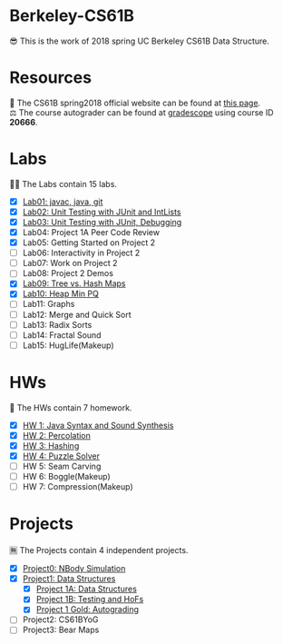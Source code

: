 # Berkeley-CS61B
😎 This is the work of 2018 spring UC Berkeley CS61B Data Structure.  

# Resources
📖 The CS61B spring2018 official website can be found at [this page](https://sp18.datastructur.es/).  
⚖ The course autograder can be found at [gradescope](https://www.gradescope.com/) using course ID **20666**.  

# Labs
🐱‍👓 The Labs contain 15 labs.

- [x] [Lab01: javac, java, git](https://github.com/GreyPreacher/Berkeley-CS61B/tree/main/lab1)
- [x] [Lab02: Unit Testing with JUnit and IntLists](https://github.com/GreyPreacher/Berkeley-CS61B/tree/main/lab1)
- [x] [Lab03: Unit Testing with JUnit, Debugging](https://sp18.datastructur.es/materials/lab/lab3/lab3)
- [x] Lab04: Project 1A Peer Code Review
- [x] Lab05: Getting Started on Project 2
- [ ] Lab06: Interactivity in Project 2
- [ ] Lab07: Work on Project 2
- [ ] Lab08: Project 2 Demos
- [x] [Lab09: Tree vs. Hash Maps](https://github.com/GreyPreacher/Berkeley-CS61B/tree/main/lab9)
- [x] [Lab10: Heap Min PQ](https://github.com/GreyPreacher/Berkeley-CS61B/tree/main/lab10)
- [ ] Lab11: Graphs
- [ ] Lab12: Merge and Quick Sort
- [ ] Lab13: Radix Sorts
- [ ] Lab14: Fractal Sound
- [ ] Lab15: HugLife(Makeup)

# HWs
🎫 The HWs contain 7 homework. 
- [x] [HW 1: Java Syntax and Sound Synthesis](https://github.com/GreyPreacher/Berkeley-CS61B/tree/main/hw1)
- [x] [HW 2: Percolation](https://github.com/GreyPreacher/Berkeley-CS61B/tree/main/hw2)
- [x] [HW 3: Hashing](https://github.com/GreyPreacher/Berkeley-CS61B/tree/main/hw3)
- [x] [HW 4: Puzzle Solver](https://github.com/GreyPreacher/Berkeley-CS61B/tree/main/hw4)
- [ ] HW 5: Seam Carving
- [ ] HW 6: Boggle(Makeup)
- [ ] HW 7: Compression(Makeup)

# Projects
🈚 The Projects contain 4 independent projects.
- [x] [Project0: NBody Simulation](https://github.com/GreyPreacher/Berkeley-CS61B/tree/main/proj0)
- [x] [Project1: Data Structures](https://github.com/GreyPreacher/Berkeley-CS61B/tree/main/proj1a)
  - [x] [Project 1A: Data Structures](https://github.com/GreyPreacher/Berkeley-CS61B/tree/main/proj1a)
  - [x] [Project 1B: Testing and HoFs](https://github.com/GreyPreacher/Berkeley-CS61B/tree/main/proj1b)
  - [x] [Project 1 Gold: Autograding](https://github.com/GreyPreacher/Berkeley-CS61B/tree/main/proj1gold)
- [ ] Project2: CS61BYoG
- [ ] Project3: Bear Maps
